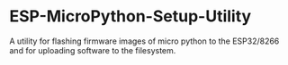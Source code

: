 # ESP-MicroPython-Setup-Utility
A utility for flashing firmware images of micro python to the ESP32/8266 and for uploading software to the filesystem.
